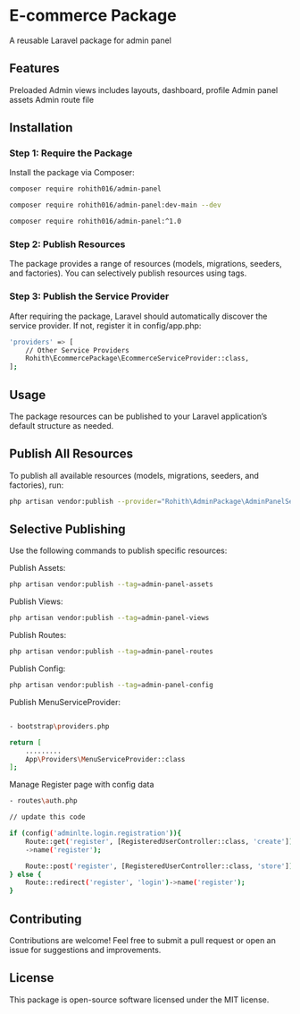 # E-commerce Package
A reusable Laravel package for admin panel

## Features
Preloaded Admin views includes layouts, dashboard, profile
Admin panel assets
Admin route file

## Installation

### Step 1: Require the Package
Install the package via Composer:



```bash
composer require rohith016/admin-panel

composer require rohith016/admin-panel:dev-main --dev

composer require rohith016/admin-panel:^1.0

```

### Step 2: Publish Resources
The package provides a range of resources (models, migrations, seeders, and factories). You can selectively publish resources using tags.

### Step 3: Publish the Service Provider
After requiring the package, Laravel should automatically discover the service provider. If not, register it in config/app.php:

```bash
'providers' => [
    // Other Service Providers
    Rohith\EcommercePackage\EcommerceServiceProvider::class,
];
```

## Usage
The package resources can be published to your Laravel application’s default structure as needed.

## Publish All Resources
To publish all available resources (models, migrations, seeders, and factories), run:

```bash
php artisan vendor:publish --provider="Rohith\AdminPackage\AdminPanelServiceProvider"
```

## Selective Publishing
Use the following commands to publish specific resources:

Publish Assets:

```bash
php artisan vendor:publish --tag=admin-panel-assets
```
Publish Views:

```bash
php artisan vendor:publish --tag=admin-panel-views
```
Publish Routes:

```bash
php artisan vendor:publish --tag=admin-panel-routes
```

Publish Config:
```bash
php artisan vendor:publish --tag=admin-panel-config
```

Publish MenuServiceProvider:

```bash

- bootstrap\providers.php

return [
    .........
    App\Providers\MenuServiceProvider::class
];

```

Manage Register page with config data
```bash
- routes\auth.php

// update this code

if (config('adminlte.login.registration')){
    Route::get('register', [RegisteredUserController::class, 'create'])
    ->name('register');

    Route::post('register', [RegisteredUserController::class, 'store']);
} else {
    Route::redirect('register', 'login')->name('register');
}

```


## Contributing
Contributions are welcome! Feel free to submit a pull request or open an issue for suggestions and improvements.

## License
This package is open-source software licensed under the MIT license.

